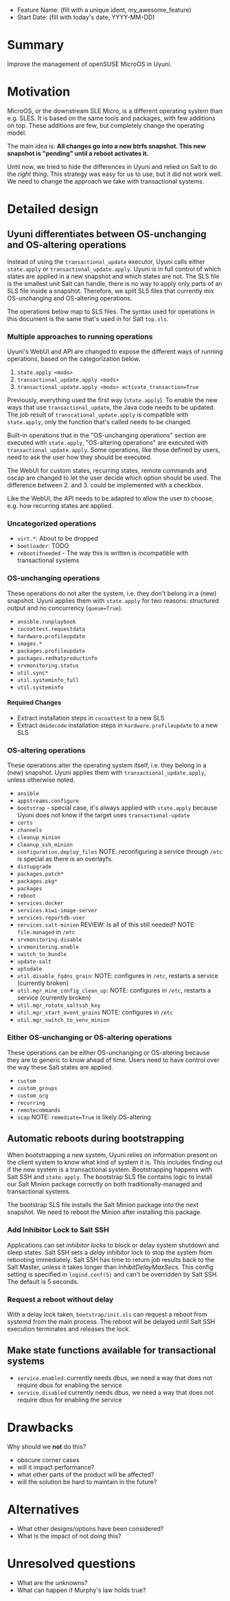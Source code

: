 - Feature Name: (fill with a unique ident, my_awesome_feature)
- Start Date: (fill with today's date, YYYY-MM-DD)

# Summary
[summary]: #summary

Improve the management of openSUSE MicroOS in Uyuni.

# Motivation
[motivation]: #motivation

MicroOS, or the downstream SLE Micro, is a different operating system than e.g. SLES. It is based on the same tools and packages, with few additions on top. These additions are few, but completely change the operating model.

The main idea is: **All changes go into a new btrfs snapshot. This new snapshot is "pending" until a reboot activates it.**

Until now, we tried to hide the differences in Uyuni and relied on Salt to do the *right thing*. This strategy was easy for us to use, but it did not work well. We need to change the approach we take with transactional systems.

# Detailed design
[design]: #detailed-design

## Uyuni differentiates between OS-unchanging and OS-altering operations
Instead of using the `transactional_update` executor, Uyuni calls either `state.apply` or `transactional_update.apply`. Uyuni is in full control of which states are applied in a new snapshot and which states are not. The SLS file is the smallest unit Salt can handle, there is no way to apply only parts of an SLS file inside a snapshot. Therefore, we split SLS files that currently mix OS-unchanging and OS-altering operations.

The operations below map to SLS files. The syntax used for operations in this document is the same that's used in for Salt `top.sls`.

### Multiple approaches to running operations

Uyuni's WebUI and API are changed to expose the different ways of running operations, based on the categorization below.

1. `state.apply <mods>`
2. `transactional_update.apply <mods>`
3. `transactional_update.apply <mods> activate_transaction=True`

Previously, everything used the first way (`state.apply`). To enable the new ways that use `transactional_update`, the Java code needs to be updated. The job result of `transcational_update.apply` is compatible with `state.apply`, only the function that's called needs to be changed.

Built-in operations that in the "OS-unchanging operations" section are executed with `state.apply`, "OS-altering operations" are executed with `transactional_update.apply`. Some operations, like those defined by users, need to ask the user how they should be executed.

The WebUI for custom states, recurring states, remote commands and oscap are changed to let the user decide which option should be used. The difference between 2. and 3. could be implemented with a checkbox.

Like the WebUI, the API needs to be adapted to allow the user to choose, e.g. how recurring states are applied.

### Uncategorized operations

- `virt.*`: About to be dropped
- `bootloader`: TODO
- `rebootifneeded` - The way this is written is incompatible with transactional systems

### OS-unchanging operations

These operations do not alter the system, i.e. they don't belong in a (new) snapshot. Uyuni applies them with `state.apply` for two reasons: structured output and no concurrency (`queue=True`).

- `ansible.runplaybook`
- `cocoattest.requestdata`
- `hardware.profileupdate`
- `images.*`
- `packages.profileupdate`
- `packages.redhatproductinfo`
- `srvmonitoring.status`
- `util.sync*`
- `util.systeminfo_full`
- `util.systeminfo`

#### Required Changes

- Extract installation steps in `cocoattest` to a new SLS
- Extract `dmidecode` installation steps in `hardware.profileupdate` to a new SLS

### OS-altering operations

These operations alter the operating system itself, i.e. they belong in a (new) snapshot. Uyuni applies them with `transactional_update.apply`, unless otherwise noted.

- `ansible`
- `appstreams.configure`
- `bootstrap` - special case, it's always applied with `state.apply` because Uyuni does not know if the target uses `transactional-update`
- `certs`
- `channels`
- `cleanup_minion`
- `cleanup_ssh_minion`
- `configuration.deploy_files` NOTE: reconfiguring a service through `/etc` is special as there is an overlayfs.
- `distupgrade`
- `packages.patch*`
- `packages.pkg*`
- `packages`
- `reboot`
- `services.docker`
- `services.kiwi-image-server`
- `services.reportdb-user`
- `services.salt-minion` REVIEW: Is all of this still needed? NOTE: `file.managed` in `/etc`
- `srvmonitoring.disable`
- `srvmonitoring.enable`
- `switch_to_bundle`
- `update-salt`
- `uptodate`
- `util.disable_fqdns_grain`: NOTE: configures in `/etc`, restarts a service (currently broken)
- `util.mgr_mine_config_clean_up`: NOTE: configures in `/etc`, restarts a service (currently broken)
- `util.mgr_rotate_saltssh_key`
- `util.mgr_start_event_grains` NOTE: configures in `/etc`
- `util.mgr_switch_to_venv_minion`

### Either OS-unchanging or OS-altering operations

These operations can be either OS-unchanging or OS-altering because they are to generic to know ahead of time. Users need to have control over the way these Salt states are applied.

-   `custom`
-   `custom_groups`
-   `custom_org`
-   `recurring`
-   `remotecommands`
-   `scap` NOTE: `remediate=True` is likely OS-altering

## Automatic reboots during bootstrapping

When bootstrapping a new system, Uyuni relies on information present on the client system to know what kind of system it is. This includes finding out if the new system is a transactional system. Bootstrapping happens with Salt SSH and `state.apply`. The bootstrap SLS file contains logic to install our Salt Minion package correctly on both traditionally-managed and transactional systems.

The bootstrap SLS file installs the Salt Minion package into the next snapshot. We need to reboot the Minion after installing this package.

### Add Inhibitor Lock to Salt SSH

Applications can set _inhibitor locks_ to block or delay system shutdown and sleep states. Salt SSH sets a _delay_ inhibitor lock to stop the system from rebooting immediately. Salt SSH has time to return job results back to the Salt Master, unless it takes longer than _InhibitDelayMaxSecs_. This config setting is specified in `logind.conf(5)` and can't be overridden by Salt SSH. The default is 5 seconds.

### Request a reboot without delay

With a delay lock taken, `bootstrap/init.sls` can request a reboot from systemd from the main process. The reboot will be delayed until Salt SSH execution terminates and releases the lock.

## Make state functions available for transactional systems

-   `service.enabled`: currently needs dbus, we need a way that does not require dbus for enabling the service
-   `service.disabled` currently needs dbus, we need a way that does not require dbus for enabling the service


# Drawbacks
[drawbacks]: #drawbacks

Why should we **not** do this?

  * obscure corner cases
  * will it impact performance?
  * what other parts of the product will be affected?
  * will the solution be hard to maintain in the future?

# Alternatives
[alternatives]: #alternatives

- What other designs/options have been considered?
- What is the impact of not doing this?

# Unresolved questions
[unresolved]: #unresolved-questions

- What are the unknowns?
- What can happen if Murphy's law holds true?
